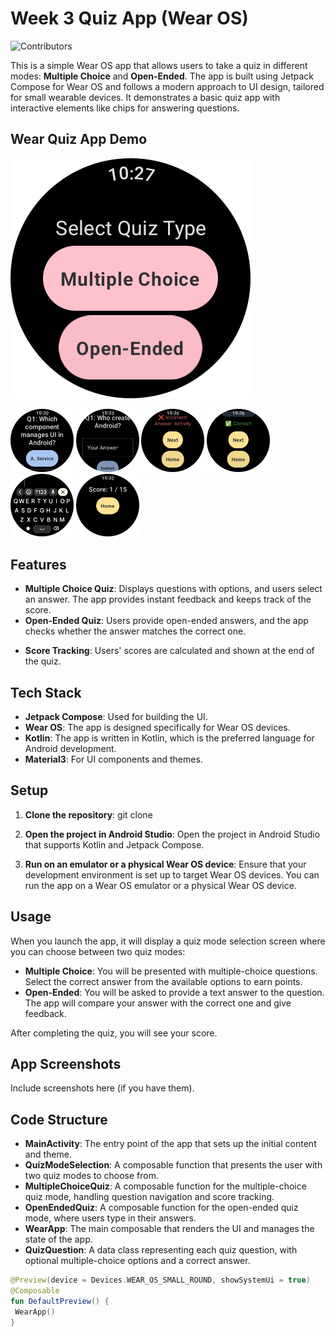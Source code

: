 # Week 3 Quiz App (Wear OS)
![Contributors](https://img.shields.io/badge/contributor-PiranitaGomez-pink)

This is a simple Wear OS app that allows users to take a quiz in different modes: **Multiple Choice** and **Open-Ended**. The app is built using Jetpack Compose for Wear OS and follows a modern approach to UI design, tailored for small wearable devices. It demonstrates a basic quiz app with interactive elements like chips for answering questions.

## Wear Quiz App Demo
[![Wear Quiz App](quizAppDemo/homeScreen.png)](quizAppDemo/wearQuizApp.mp4)

<img src="quizAppDemo/multichoice.png" alt="Multiple choice questions" width="20%"/> <img src="quizAppDemo/openend.png" alt="Open-ended questions" width="20%"/> <img src="quizAppDemo/incorrect.png" alt="Incorrect answers" width="20%"/>
<img src="quizAppDemo/correct.png" alt="Correct answers" width="20%"/> <img src="quizAppDemo/typeanswer.png" alt="Pop-up keyboard" width="20%"/> <img src="quizAppDemo/score.png" alt="Score" width="20%"/>


## Features

- **Multiple Choice Quiz**: Displays questions with options, and users select an answer. The app provides instant feedback and keeps track of the score.
- **Open-Ended Quiz**: Users provide open-ended answers, and the app checks whether the answer matches the correct one.
<!--- **Splash Screen**: The app includes a splash screen when it starts.-->
- **Score Tracking**: Users' scores are calculated and shown at the end of the quiz.

## Tech Stack

- **Jetpack Compose**: Used for building the UI.
- **Wear OS**: The app is designed specifically for Wear OS devices.
- **Kotlin**: The app is written in Kotlin, which is the preferred language for Android development.
- **Material3**: For UI components and themes.

## Setup

1. **Clone the repository**: git clone <repository-url>

2. **Open the project in Android Studio**:
Open the project in Android Studio that supports Kotlin and Jetpack Compose.

3. **Run on an emulator or a physical Wear OS device**:
Ensure that your development environment is set up to target Wear OS devices. You can run the app on a Wear OS emulator or a physical Wear OS device.

## Usage

When you launch the app, it will display a quiz mode selection screen where you can choose between two quiz modes:

- **Multiple Choice**: You will be presented with multiple-choice questions. Select the correct answer from the available options to earn points.
- **Open-Ended**: You will be asked to provide a text answer to the question. The app will compare your answer with the correct one and give feedback.

After completing the quiz, you will see your score.

## App Screenshots

Include screenshots here (if you have them).

## Code Structure

- **MainActivity**: The entry point of the app that sets up the initial content and theme.
- **QuizModeSelection**: A composable function that presents the user with two quiz modes to choose from.
- **MultipleChoiceQuiz**: A composable function for the multiple-choice quiz mode, handling question navigation and score tracking.
- **OpenEndedQuiz**: A composable function for the open-ended quiz mode, where users type in their answers.
- **WearApp**: The main composable that renders the UI and manages the state of the app.
- **QuizQuestion**: A data class representing each quiz question, with optional multiple-choice options and a correct answer.

```kotlin
@Preview(device = Devices.WEAR_OS_SMALL_ROUND, showSystemUi = true)
@Composable
fun DefaultPreview() {
 WearApp()
}
